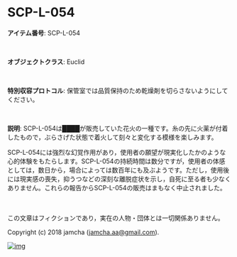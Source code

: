 # SCP-L-054

**アイテム番号**: SCP-L-054  

<br>  

**オブジェクトクラス**: Euclid  

<br>  

**特別収容プロトコル**: 保管室では品質保持のため乾燥剤を切らさないようにしてください。  

<br>  

**説明**: SCP-L-054は████が販売していた花火の一種です。糸の先に火薬が付着したもので，ぶらさげた状態で着火して刻々と変化する模様を楽しみます。  

SCP-L-054には強烈な幻覚作用があり，使用者の願望が現実化したかのような心的体験をもたらします。SCP-L-054の持続時間は数分ですが，使用者の体感としては，数日から，場合によっては数百年にも及ぶようです。ただし，使用後には現実感の喪失，抑うつなどの深刻な離脱症状を示し，自死に至る者も少なくありません。これらの報告からSCP-L-054の販売はまもなく中止されました。  

<br>  
<br>  
この文章はフィクションであり，実在の人物・団体とは一切関係ありません。  

Copyright (c) 2018 jamcha (jamcha.aa@gmail.com).  

[![img](http://i.creativecommons.org/l/by-sa/4.0/88x31.png)](http://creativecommons.org/licenses/by-sa/4.0/deed)
